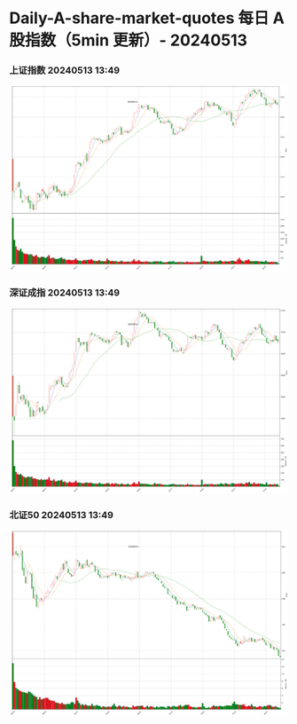 
# Daily-A-share-market-quotes 每日 A 股指数（5min 更新）- 20240513

### 上证指数 20240513 13:49
![](./fig/2024/5/20240513-sh000001.png)

### 深证成指 20240513 13:49
![](./fig/2024/5/20240513-sz399001.png)

### 北证50 20240513 13:49
![](./fig/2024/5/20240513-bj899050.png)
